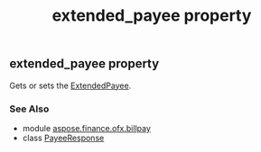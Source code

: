 ﻿---
title: extended_payee property
second_title: Aspose.Finance for Python via .NET API References
description: 
type: docs
weight: 40
url: /python-net/aspose.finance.ofx.billpay/payeeresponse/extended_payee/
is_root: false
---

## extended_payee property


Gets or sets the [ExtendedPayee](/finance/python-net/aspose.finance.ofx.billpay/extendedpayee).

### See Also
* module [aspose.finance.ofx.billpay](../../)
* class [PayeeResponse](/finance/python-net/aspose.finance.ofx.billpay/payeeresponse)
